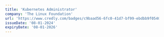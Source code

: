 ```yaml
---
title: 'Kubernetes Administrator'
company: 'The Linux Foundation'
url: 'https://www.credly.com/badges/c9baad56-6fc0-41d7-bf99-ebdbb9f05409/'
issueDate: '08-01-2024'
expiryDate: '08-01-2026'
---
```

